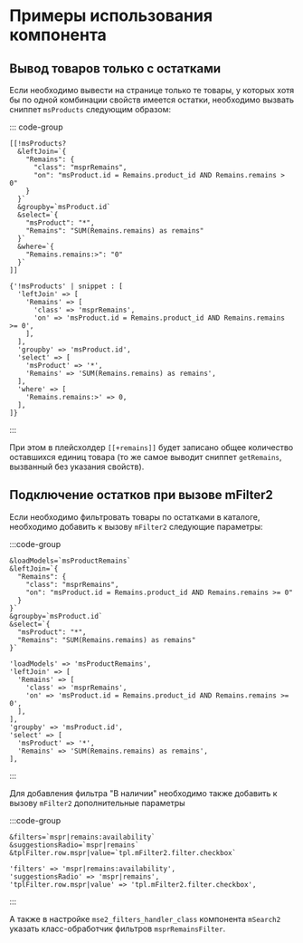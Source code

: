 # Примеры использования компонента

## Вывод товаров только с остатками

Если необходимо вывести на странице только те товары, у которых хотя бы по одной комбинации свойств имеется остатки, необходимо вызвать сниппет `msProducts` следующим образом:

::: code-group

```modx
[[!msProducts?
  &leftJoin=`{
    "Remains": {
      "class": "msprRemains",
      "on": "msProduct.id = Remains.product_id AND Remains.remains > 0"
    }
  }`
  &groupby=`msProduct.id`
  &select=`{
    "msProduct": "*",
    "Remains": "SUM(Remains.remains) as remains"
  }`
  &where=`{
    "Remains.remains:>": "0"
  }`
]]
```

```fenom
{'!msProducts' | snippet : [
  'leftJoin' => [
    'Remains' => [
      'class' => 'msprRemains',
      'on' => 'msProduct.id = Remains.product_id AND Remains.remains >= 0',
    ],
  ],
  'groupby' => 'msProduct.id',
  'select' => [
    'msProduct' => '*',
    'Remains' => 'SUM(Remains.remains) as remains',
  ],
  'where' => [
    'Remains.remains:>' => 0,
  ],
]}
```

:::

При этом в плейсхолдер `[[+remains]]` будет записано общее количество оставшихся единиц товара (то же самое выводит сниппет `getRemains`, вызванный без указания свойств).

## Подключение остатков при вызове mFilter2

Если необходимо фильтровать товары по остатками в каталоге, необходимо добавить к вызову `mFilter2` следующие параметры:

:::code-group

```modx
&loadModels=`msProductRemains`
&leftJoin=`{
  "Remains": {
    "class": "msprRemains",
    "on": "msProduct.id = Remains.product_id AND Remains.remains >= 0"
  }
}`
&groupby=`msProduct.id`
&select=`{
  "msProduct": "*",
  "Remains": "SUM(Remains.remains) as remains"
}`
```

```fenom
'loadModels' => 'msProductRemains',
'leftJoin' => [
  'Remains' => [
    'class' => 'msprRemains',
    'on' => 'msProduct.id = Remains.product_id AND Remains.remains >= 0',
  ],
],
'groupby' => 'msProduct.id',
'select' => [
  'msProduct' => '*',
  'Remains' => 'SUM(Remains.remains) as remains',
],
```

:::

Для добавления фильтра "В наличии" необходимо также добавить к вызову `mFilter2` дополнительные параметры

:::code-group

```modx
&filters=`mspr|remains:availability`
&suggestionsRadio=`mspr|remains`
&tplFilter.row.mspr|value=`tpl.mFilter2.filter.checkbox`
```

```fenom
'filters' => 'mspr|remains:availability',
'suggestionsRadio' => 'mspr|remains',
'tplFilter.row.mspr|value' => 'tpl.mFilter2.filter.checkbox',
```

:::

А также в настройке `mse2_filters_handler_class` компонента `mSearch2` указать класс-обработчик фильтров `msprRemainsFilter`.
